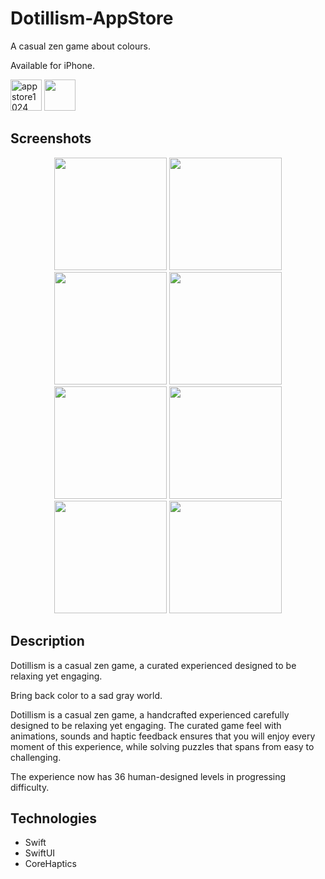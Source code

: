 # Dotillism-AppStore
A casual zen game about colours.

Available for iPhone.

<img height="50" alt="appstore1024" src="https://user-images.githubusercontent.com/55358113/174026809-3b9400e2-713d-4442-909a-4cbb16cffd72.png"> [<img src="https://user-images.githubusercontent.com/55358113/174020637-ca23803f-341c-48ce-b896-1fd4b7423310.svg" height="50">](https://apps.apple.com/it/app/dotillism/id1611775193?l=en)

## Screenshots
<p align="center">
<img width=180 src="https://user-images.githubusercontent.com/55358113/174022374-6e936e96-9b65-441a-bce8-c8a386f87d32.mp4" /> <img width=180 src="https://user-images.githubusercontent.com/55358113/174028412-9e1aaeda-24b1-48cf-a361-ff24f543751e.png" /> <img width=180 src="https://user-images.githubusercontent.com/55358113/174028511-3b6d7685-798f-4564-acec-4c9868dae595.png" /> <img width=180 src="https://user-images.githubusercontent.com/55358113/174029247-94f4a574-76ce-4516-8d76-9eb089e32ceb.png" /> <img width=180 src="https://user-images.githubusercontent.com/55358113/174029329-0325ce2c-d956-479d-a865-dccd4eb6e0fa.png" /> <img width=180 src="https://user-images.githubusercontent.com/55358113/174029520-f86b3a97-bfec-44c6-9d10-5b460e190d93.png" /> <img width=180 src="https://user-images.githubusercontent.com/55358113/174029645-6edebbed-bd4b-446f-a8b9-f603a208ae4a.png" /> <img width=180 src="https://user-images.githubusercontent.com/55358113/174029753-f4ce18fd-7edb-40ee-9e40-06edf5c6b802.png" />
</p>

## Description
Dotillism is a casual zen game, a curated experienced designed to be relaxing yet engaging.

Bring back color to a sad gray world.

Dotillism is a casual zen game, a handcrafted experienced carefully designed to be relaxing yet engaging.
The curated game feel with animations, sounds and haptic feedback ensures that you will enjoy every moment of
this experience, while solving puzzles that spans from easy to challenging.

The experience now has 36 human-designed levels in progressing difficulty.

## Technologies
- Swift
- SwiftUI
- CoreHaptics
